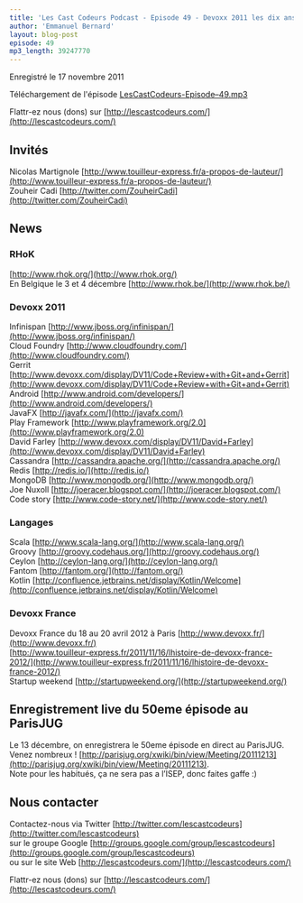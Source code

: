 ```yaml
---
title: 'Les Cast Codeurs Podcast - Episode 49 - Devoxx 2011 les dix ans'
author: 'Emmanuel Bernard'
layout: blog-post
episode: 49
mp3_length: 39247770
---
```

Enregistré le 17 novembre 2011

Téléchargement de l'épisode [LesCastCodeurs-Episode–49.mp3](http://traffic.libsyn.com/lescastcodeurs/LesCastCodeurs-Episode-49.mp3)

Flattr-ez nous (dons) sur [http://lescastcodeurs.com/](http://lescastcodeurs.com/)

## Invités
Nicolas Martignole [http://www.touilleur-express.fr/a-propos-de-lauteur/](http://www.touilleur-express.fr/a-propos-de-lauteur/)  
Zouheir Cadi [http://twitter.com/ZouheirCadi](http://twitter.com/ZouheirCadi)

## News
### RHoK
[http://www.rhok.org/](http://www.rhok.org/)  
En Belgique le 3 et 4 décembre [http://www.rhok.be/](http://www.rhok.be/)

### Devoxx 2011
Infinispan [http://www.jboss.org/infinispan/](http://www.jboss.org/infinispan/)  
Cloud Foundry [http://www.cloudfoundry.com/](http://www.cloudfoundry.com/)  
Gerrit [http://www.devoxx.com/display/DV11/Code+Review+with+Git+and+Gerrit](http://www.devoxx.com/display/DV11/Code+Review+with+Git+and+Gerrit)  
Android [http://www.android.com/developers/](http://www.android.com/developers/)  
JavaFX [http://javafx.com/](http://javafx.com/)  
Play Framework [http://www.playframework.org/2.0](http://www.playframework.org/2.0)  
David Farley [http://www.devoxx.com/display/DV11/David+Farley](http://www.devoxx.com/display/DV11/David+Farley)  
Cassandra [http://cassandra.apache.org/](http://cassandra.apache.org/)  
Redis [http://redis.io/](http://redis.io/)  
MongoDB [http://www.mongodb.org/](http://www.mongodb.org/)  
Joe Nuxoll [http://joeracer.blogspot.com/](http://joeracer.blogspot.com/)  
Code story [http://www.code-story.net/](http://www.code-story.net/)

### Langages
Scala [http://www.scala-lang.org/](http://www.scala-lang.org/)  
Groovy [http://groovy.codehaus.org/](http://groovy.codehaus.org/)  
Ceylon [http://ceylon-lang.org/](http://ceylon-lang.org/)  
Fantom [http://fantom.org/](http://fantom.org/)  
Kotlin [http://confluence.jetbrains.net/display/Kotlin/Welcome](http://confluence.jetbrains.net/display/Kotlin/Welcome)

### Devoxx France
Devoxx France du 18 au 20 avril 2012 à Paris [http://www.devoxx.fr/](http://www.devoxx.fr/)  
[http://www.touilleur-express.fr/2011/11/16/lhistoire-de-devoxx-france-2012/](http://www.touilleur-express.fr/2011/11/16/lhistoire-de-devoxx-france-2012/)  
Startup weekend [http://startupweekend.org/](http://startupweekend.org/)

## Enregistrement live du 50eme épisode au ParisJUG
Le 13 décembre, on enregistrera le 50eme épisode en direct au ParisJUG.  
Venez nombreux !
[http://parisjug.org/xwiki/bin/view/Meeting/20111213](http://parisjug.org/xwiki/bin/view/Meeting/20111213).  
Note pour les habitués, ça ne sera pas a l’ISEP, donc faites gaffe :)

## Nous contacter
Contactez-nous via Twitter [http://twitter.com/lescastcodeurs](http://twitter.com/lescastcodeurs)  
sur le groupe Google [http://groups.google.com/group/lescastcodeurs](http://groups.google.com/group/lescastcodeurs)  
ou sur le site Web [http://lescastcodeurs.com/](http://lescastcodeurs.com/)

Flattr-ez nous (dons) sur [http://lescastcodeurs.com/](http://lescastcodeurs.com/)
